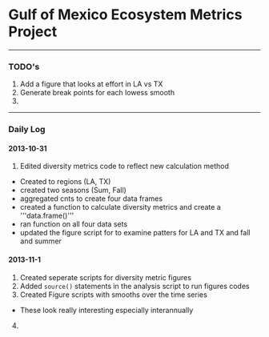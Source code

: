 # Gulf of Mexico Ecosystem Metrics Project
******
### TODO's

1. Add a figure that looks at effort in LA vs TX
2. Generate break points for each lowess smooth
3. 

******
### Daily Log  

#### 2013-10-31
1. Edited diversity metrics code to reflect new calculation method
  * Created to regions (LA, TX)
  * created two seasons (Sum, Fall)
  * aggregated cnts to create four data frames
  * created a function to calculate diversity metrics and create a '''data.frame()'''
  * ran function on all four data sets
  * updated the figure script for to examine patters for LA and TX and fall and summer
  
#### 2013-11-1

1. Created seperate scripts for diversity metric figures
2. Added ```source()``` statements in the analysis script to run figures codes
3. Created Figure scripts with smooths over the time series
  * These look really interesting especially interannually
4. 





